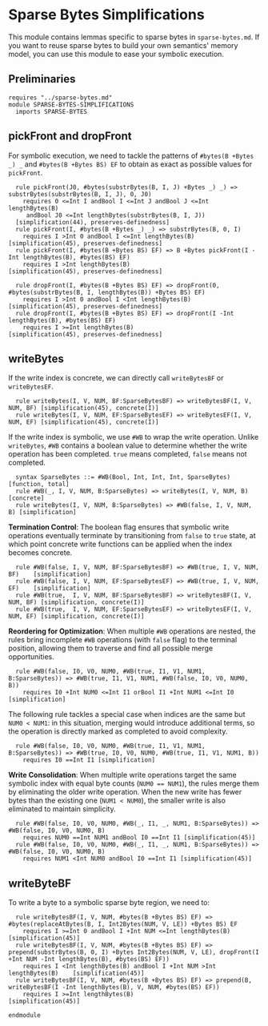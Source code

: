 # Sparse Bytes Simplifications

This module contains lemmas specific to sparse bytes in `sparse-bytes.md`. If you want to reuse sparse bytes to build your own semantics' memory model, you can use this module to ease your symbolic execution.

## Preliminaries

```k
requires "../sparse-bytes.md"
module SPARSE-BYTES-SIMPLIFICATIONS
  imports SPARSE-BYTES
```

## pickFront and dropFront

For symbolic execution, we need to tackle the patterns of `#bytes(B +Bytes _) _` and `#bytes(B +Bytes BS) EF` to obtain as exact as possible values for `pickFront`.

```k
  rule pickFront(J0, #bytes(substrBytes(B, I, J) +Bytes _) _) => substrBytes(substrBytes(B, I, J), 0, J0)
    requires 0 <=Int I andBool I <=Int J andBool J <=Int lengthBytes(B)
     andBool J0 <=Int lengthBytes(substrBytes(B, I, J))
  [simplification(44), preserves-definedness]
  rule pickFront(I, #bytes(B +Bytes _) _) => substrBytes(B, 0, I)
    requires I >Int 0 andBool I <=Int lengthBytes(B)    [simplification(45), preserves-definedness]
  rule pickFront(I, #bytes(B +Bytes BS) EF) => B +Bytes pickFront(I -Int lengthBytes(B), #bytes(BS) EF)
    requires I >Int lengthBytes(B)                      [simplification(45), preserves-definedness]

  rule dropFront(I, #bytes(B +Bytes BS) EF) => dropFront(0, #bytes(substrBytes(B, I, lengthBytes(B)) +Bytes BS) EF) 
    requires I >Int 0 andBool I <Int lengthBytes(B)     [simplification(45), preserves-definedness]
  rule dropFront(I, #bytes(B +Bytes BS) EF) => dropFront(I -Int lengthBytes(B), #bytes(BS) EF) 
    requires I >=Int lengthBytes(B)                     [simplification(45), preserves-definedness]
```

## writeBytes

If the write index is concrete, we can directly call `writeBytesBF` or `writeBytesEF`.

```k
  rule writeBytes(I, V, NUM, BF:SparseBytesBF) => writeBytesBF(I, V, NUM, BF) [simplification(45), concrete(I)]
  rule writeBytes(I, V, NUM, EF:SparseBytesEF) => writeBytesEF(I, V, NUM, EF) [simplification(45), concrete(I)]
```

If the write index is symbolic, we use `#WB` to wrap the write operation. Unlike `writeBytes`, `#WB` contains a boolean value to determine whether the write operation has been completed. `true` means completed, `false` means not completed.

```k
  syntax SparseBytes ::= #WB(Bool, Int, Int, Int, SparseBytes) [function, total]
  rule #WB(_, I, V, NUM, B:SparseBytes) => writeBytes(I, V, NUM, B)     [concrete]
  rule writeBytes(I, V, NUM, B:SparseBytes) => #WB(false, I, V, NUM, B) [simplification]
```

**Termination Control**: The boolean flag ensures that symbolic write operations eventually terminate by transitioning from `false` to `true` state, at which point concrete write functions can be applied when the index becomes concrete.

```k
  rule #WB(false, I, V, NUM, BF:SparseBytesBF) => #WB(true, I, V, NUM, BF)    [simplification]
  rule #WB(false, I, V, NUM, EF:SparseBytesEF) => #WB(true, I, V, NUM, EF)    [simplification]
  rule #WB(true,  I, V, NUM, BF:SparseBytesBF) => writeBytesBF(I, V, NUM, BF) [simplification, concrete(I)]
  rule #WB(true,  I, V, NUM, EF:SparseBytesEF) => writeBytesEF(I, V, NUM, EF) [simplification, concrete(I)]
```

**Reordering for Optimization**: When multiple `#WB` operations are nested, the rules bring incomplete `#WB` operations (with `false` flag) to the terminal position, allowing them to traverse and find all possible merge opportunities. 

```k
  rule #WB(false, I0, V0, NUM0, #WB(true, I1, V1, NUM1, B:SparseBytes)) => #WB(true, I1, V1, NUM1, #WB(false, I0, V0, NUM0, B)) 
    requires I0 +Int NUM0 <=Int I1 orBool I1 +Int NUM1 <=Int I0 [simplification]
```

The following rule tackles a special case when indices are the same but `NUM0 < NUM1`: in this situation, merging would introduce additional terms, so the operation is directly marked as completed to avoid complexity.

```k
  rule #WB(false, I0, V0, NUM0, #WB(true, I1, V1, NUM1, B:SparseBytes)) => #WB(true, I0, V0, NUM0, #WB(true, I1, V1, NUM1, B)) 
    requires I0 ==Int I1 [simplification]
```

**Write Consolidation**: When multiple write operations target the same symbolic index with equal byte counts (`NUM0 == NUM1`), the rules merge them by eliminating the older write operation. When the new write has fewer bytes than the existing one (`NUM1 < NUM0`), the smaller write is also eliminated to maintain simplicity.

```k
  rule #WB(false, I0, V0, NUM0, #WB(_, I1, _, NUM1, B:SparseBytes)) => #WB(false, I0, V0, NUM0, B) 
    requires NUM0 ==Int NUM1 andBool I0 ==Int I1 [simplification(45)]
  rule #WB(false, I0, V0, NUM0, #WB(_, I1, _, NUM1, B:SparseBytes)) => #WB(false, I0, V0, NUM0, B)
    requires NUM1 <Int NUM0 andBool I0 ==Int I1 [simplification(45)]  
```

## writeByteBF

To write a byte to a symbolic sparse byte region, we need to:

```k
  rule writeBytesBF(I, V, NUM, #bytes(B +Bytes BS) EF) => #bytes(replaceAtBytes(B, I, Int2Bytes(NUM, V, LE)) +Bytes BS) EF
    requires I >=Int 0 andBool I +Int NUM <=Int lengthBytes(B)  [simplification(45)]
  rule writeBytesBF(I, V, NUM, #bytes(B +Bytes BS) EF) => prepend(substrBytes(B, 0, I) +Bytes Int2Bytes(NUM, V, LE), dropFront(I +Int NUM -Int lengthBytes(B), #bytes(BS) EF))
    requires I <Int lengthBytes(B) andBool I +Int NUM >Int lengthBytes(B)    [simplification(45)]
  rule writeBytesBF(I, V, NUM, #bytes(B +Bytes BS) EF) => prepend(B, writeBytesBF(I -Int lengthBytes(B), V, NUM, #bytes(BS) EF))
    requires I >=Int lengthBytes(B)                             [simplification(45)]
```

```k
endmodule
```
